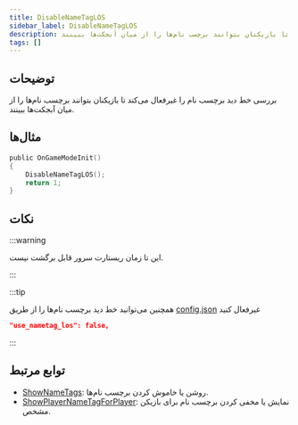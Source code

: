 ```yaml
---
title: DisableNameTagLOS
sidebar_label: DisableNameTagLOS
description: بررسی خط دید برچسب نام را غیرفعال می‌کند تا بازیکنان بتوانند برچسب نام‌ها را از میان آبجکت‌ها ببینند.
tags: []
---
```


## توضیحات

بررسی خط دید برچسب نام را غیرفعال می‌کند تا بازیکنان بتوانند برچسب نام‌ها را از میان آبجکت‌ها ببینند.

## مثال‌ها

```c
public OnGameModeInit()
{
    DisableNameTagLOS();
    return 1;
}
```

## نکات

:::warning

این تا زمان ریستارت سرور قابل برگشت نیست.

:::

:::tip

همچنین می‌توانید خط دید برچسب نام‌ها را از طریق [config.json](../../server/config.json) غیرفعال کنید

```json
"use_nametag_los": false,
```

:::

## توابع مرتبط

- [ShowNameTags](ShowNameTags): روشن یا خاموش کردن برچسب نام‌ها.
- [ShowPlayerNameTagForPlayer](ShowPlayerNameTagForPlayer): نمایش یا مخفی کردن برچسب نام برای بازیکن مشخص.